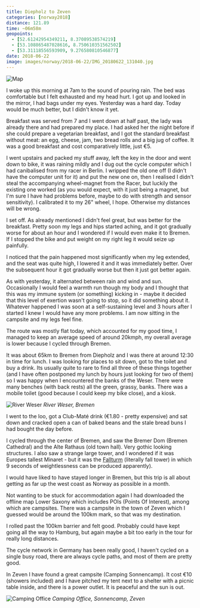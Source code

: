 ```yaml
---
title: Diepholz to Zeven
categories: [norway2018]
distance: 121.89
time: ~06m58m
geopoints: 
  - [52.61242954349211, 8.37089538574219]
  - [53.108865487028616, 8.750610351562502]
  - [53.31118556593909, 9.276580810546877]
date: 2018-06-22
image: images/norway/2018-06-22/IMG_20180622_131040.jpg
---
```



![Map](/images/norway/2018-06-22-map.png)

I woke up this morning at 7am to the sound of pouring rain. The bed was
comfortable but I felt exhausted and my head hurt. I got up and looked in the
mirror, I had bags under my eyes. Yesterday was a hard day. Today would be
much better, but I didn't know it yet.

Breakfast was served from 7 and I went down at half past, the lady was already
there and had prepared my place. I had asked her the night before if she could
prepare a vegetarian breakfast, and I got the standard breakfast without meat:
an egg, cheese, jam, two bread rolls and a big jug of coffee. It was a good
breakfast and cost comparatively little, just €5.

I went upstairs and packed my stuff away, left the key in the door and went
down to bike, it was raining mildly and I dug out the cycle computer which I
had canibalised from my racer in Berlin. I wripped the old one off (I didn't
have the computer unit for it) and put the new one on, then I realised I
didn't steal the accompanying wheel-magnet from the Racer, but luckily the
existing one worked (as you would expect, with it just being a magnet, but I'm
sure I have had problems before, maybe to do with strength and sensor
sensitivity). I calibrated it to my 26" wheel, I hope. Otherwise my distances
will be wrong.

I set off. As already mentioned I didn't feel great, but was better for the
breakfast. Pretty soon my legs and hips started aching, and it got gradually
worse for about an hour and I wondered if I would even make it to Bremen. If I
stopped the bike and put weight on my right leg it would seize up painfully.

I noticed that the pain happened most significantly when my leg extended, and
the seat was quite high, I lowered it and it was immediately better. Over the
subsequent hour it got gradually worse but then it just got better again.

As with yesterday, it alternated between rain and wind and sun. Occasionally I
would feel a warmth run though my body and I thought that this was my immune
system (or something) kicking in - maybe it decided that this level of exertion
wasn't going to stop, so it did something about it. Whatever happened I was
soon at a self-sustaining level and 3 hours after I started I knew I would
have any more problems. I am now sitting in the campsite and my legs feel
fine.

The route was mostly flat today, which accounted for my good time, I managed
to keep an average speed of around 20kmph, my overall average is lower because
I cycled through Bremen.

It was about 65km to Bremen from Diepholz and I was there at around 12:30 in
time for lunch. I was looking for places to sit down, got to the toilet and
buy a drink. Its usually quite to rare to find all three of these things
together (and I have often postponed my lunch by hours just looking for two of
them) so I was happy when I encountered the banks of the Weser. There were
many benches (with back rests) all the green, grassy, banks. There was a
mobile toilet (good because I could keep my bike close), and a kiosk.

![River Weser](/images/norway/2018-06-22/IMG_20180622_131040.jpg)
*River Weser, Bremen*

I went to the loo, got a Club-Maté drink (€1.80 - pretty expensive) and sat
down and cracked open a can of baked beans and the stale bread buns I had
bought the day before.

I cycled through the center of Bremen, and saw the Bremer Dom (Bremen
Cathedral) and the Alte Rathaus (old town hall). Very gothic looking
structures. I also saw a strange large tower, and I wondered if it was
Europes tallest Minaret - but it was the
[Fallturm](https://en.wikipedia.org/wiki/Fallturm_Bremen) (literally fall
tower) in which 9 seconds of weightlessness can be produced apparently).

I would have liked to have stayed longer in Bremen, but this trip is all about
getting as far up the west coast as Norway as possible in a month.

Not wanting to be stuck for accommodation again I had downloaded the offline
map Lower Saxony which includes POIs (Points Of Interest), among which are
campsites. There was a campsite in the town of Zeven which I guessed would be
around the 100km mark, so that was my destination.

I rolled past the 100km barrier and felt good. Probably could have kept going
all the way to Hamburg, but again maybe a bit too early in the tour for really
long distances.

The cycle network in Germany has been really good, I haven't cycled on a
single busy road, there are always cycle paths, and most of them are pretty
good.

In Zeven I have found a great campsite (Camping Sonnencamp). It cost €10
(showers included) and I have pitched my tent next to a shelter with a picnic
table inside, and there is a power outlet. It is peaceful and the sun is out.

![Camping Office](/images/norway/2018-06-22/IMG_20180622_183324.jpg)
*Camping Office, Sonnencamp, Zeven*
